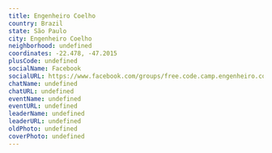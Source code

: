 ```yaml
---
title: Engenheiro Coelho
country: Brazil
state: São Paulo
city: Engenheiro Coelho
neighborhood: undefined
coordinates: -22.478, -47.2015
plusCode: undefined
socialName: Facebook
socialURL: https://www.facebook.com/groups/free.code.camp.engenheiro.coelho
chatName: undefined
chatURL: undefined
eventName: undefined
eventURL: undefined
leaderName: undefined
leaderURL: undefined
oldPhoto: undefined
coverPhoto: undefined
---
```

